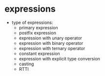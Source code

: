 # expressions

* type of expressions:
    * primary expression
    * postfix expression
    * expression with unary operator
    * expression with binary operator
    * expression with ternary operator
    * constant expression
    * expression with explicit type conversion
    * casting
    * RTTI
